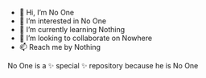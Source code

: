 - 👋 Hi, I’m No One
- 👀 I’m interested in No One
- 🌱 I’m currently learning Nothing
- 💞️ I’m looking to collaborate on Nowhere
- 📫 Reach me by Nothing 


No One is a ✨ special ✨ repository because he is No One


